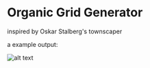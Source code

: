 # Organic Grid Generator

inspired by Oskar Stalberg's townscaper

a example output:

![alt text](https://github.com/hallazie/OrganicGridGenerator/blob/master/output/output-hex.gif "organic grid generation sample")

